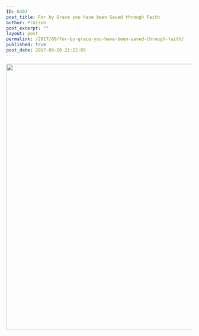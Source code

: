 ```yaml
---
ID: 6402
post_title: For by Grace you have been Saved through Faith
author: Praison
post_excerpt: ""
layout: post
permalink: /2017/09/for-by-grace-you-have-been-saved-through-faith/
published: true
post_date: 2017-09-20 21:22:05
---
```

<img class="aligncenter size-large" src="http://ift.tt/2fBtMtF" width="720" />